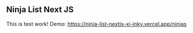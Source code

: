 ## Ninja List Next JS

This is test work!
Demo: https://ninja-list-nextjs-xi-inky.vercel.app/ninjas
